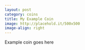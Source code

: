 ```yaml
---
layout: post
category: coins
title: My Example Coin
image: http://placehold.it/500x500
image-align: right
---
```


Example coin goes here